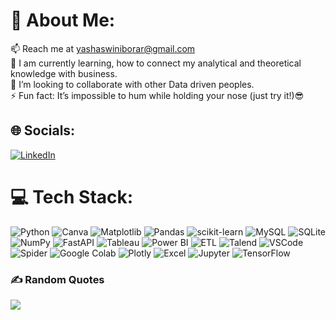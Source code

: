 # 💫 About Me:
📫 Reach me at yashaswiniborar@gmail.com<br>🌱 I am currently learning, how to connect my analytical and theoretical knowledge with business.<br>🤝 I’m looking to collaborate with other Data driven peoples.<br>⚡ Fun fact:  It’s impossible to hum while holding your nose (just try it!)😎


## 🌐 Socials:
[![LinkedIn](https://img.shields.io/badge/LinkedIn-%230077B5.svg?logo=linkedin&logoColor=white)](https://linkedin.com/in/yashaswinib27) 

# 💻 Tech Stack:
![Python](https://img.shields.io/badge/python-3670A0?style=for-the-badge&logo=python&logoColor=ffdd54) 
![Canva](https://img.shields.io/badge/Canva-%2300C4CC.svg?style=for-the-badge&logo=Canva&logoColor=white) 
![Matplotlib](https://img.shields.io/badge/Matplotlib-%23ffffff.svg?style=for-the-badge&logo=Matplotlib&logoColor=black) 
![Pandas](https://img.shields.io/badge/pandas-%23150458.svg?style=for-the-badge&logo=pandas&logoColor=white) 
![scikit-learn](https://img.shields.io/badge/scikit--learn-%23F7931E.svg?style=for-the-badge&logo=scikit-learn&logoColor=white) 
![MySQL](https://img.shields.io/badge/mysql-%2300000f.svg?style=for-the-badge&logo=mysql&logoColor=white) 
![SQLite](https://img.shields.io/badge/sqlite-%2307405e.svg?style=for-the-badge&logo=sqlite&logoColor=white) 
![NumPy](https://img.shields.io/badge/numpy-%23013243.svg?style=for-the-badge&logo=numpy&logoColor=white) 
![FastAPI](https://img.shields.io/badge/FastAPI-005571?style=for-the-badge&logo=fastapi) 
![Tableau](https://img.shields.io/badge/Tableau-%23FF6F61.svg?style=for-the-badge&logo=Tableau&logoColor=white) 
![Power BI](https://img.shields.io/badge/Power%20BI-%230078D4.svg?style=for-the-badge&logo=Power%20BI&logoColor=white) 
![ETL](https://img.shields.io/badge/ETL-%23000000.svg?style=for-the-badge) 
![Talend](https://img.shields.io/badge/Talend-%2300558D.svg?style=for-the-badge&logo=Talend&logoColor=white) 
![VSCode](https://img.shields.io/badge/VSCode-007ACC?style=for-the-badge&logo=visual-studio-code&logoColor=white) 
![Spider](https://img.shields.io/badge/Spider-%234B8BBE.svg?style=for-the-badge) 
![Google Colab](https://img.shields.io/badge/Google%20Colab-%23F9AB00.svg?style=for-the-badge&logo=Google%20Colab&logoColor=white) 
![Plotly](https://img.shields.io/badge/Plotly-%2300cc96.svg?style=for-the-badge&logo=plotly&logoColor=white) 
![Excel](https://img.shields.io/badge/Excel-%23217346.svg?style=for-the-badge&logo=microsoft-excel&logoColor=white) 
![Jupyter](https://img.shields.io/badge/Jupyter-%23F37626.svg?style=for-the-badge&logo=Jupyter&logoColor=white) 
![TensorFlow](https://img.shields.io/badge/TensorFlow-%23FF6F61.svg?style=for-the-badge&logo=TensorFlow&logoColor=white)



### ✍️ Random Quotes
![](https://quotes-github-readme.vercel.app/api?type=horizontal&theme=radical)

